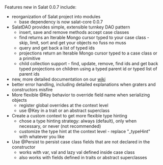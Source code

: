 Features new in Salat 0.0.7 include:

- reorganization of Salat project into modules
  - base dependency is now salat-core 0.0.7
- SalatDAO provides simple, extensible turnkey DAO pattern
  - insert, save and remove methods accept case classes
  - find returns an Iterable Mongo cursor typed to your case class - skip, limit, sort and get your objects no fuss no muss
  - query and get back a list of typed ids
  - projections return an Iterable Mongo cursor typed to a case class or a primitive
  - child collection support - find, update, remove, find ids and get back typed projections on children using a typed parent id or typed list of parent ids
- new, more detailed documentation on our [wiki][wiki]
- better error handling, including detailed explanations when graters and constructors misfire
- More flexible @Key behavior to override field name when serializing objects
  - register global overrides at the context level
  - use @Key in a trait or an abstract superclass
- Create a custom context to get more flexible type hinting
  - chose a type hinting strategy: always (default), only when necessary, or never (not recommended)
  - customize the type hint at the context level - replace "_typeHint" with whatever you like
- Use @Persist to persist case class fields that are not declared in the constructor
  - works with var, val and lazy val defined inside case class
  - also works with fields defined in traits or abstract superclasses

[wiki]: https://github.com/novus/salat/wiki